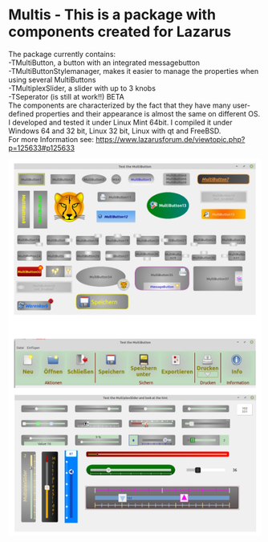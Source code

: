 # Multis - This is a package with components created for Lazarus
The package currently contains:    
-TMultiButton, a button with an integrated messagebutton   
-TMultiButtonStylemanager, makes it easier to manage the properties when using several MultiButtons   
-TMultiplexSlider, a slider with up to 3 knobs    
-TSeperator (is still at work!!) BETA  
The components are characterized by the fact that they have many user-defined properties and their appearance is almost the same on different OS.
I developed and tested it under Linux Mint 64bit. I compiled it under Windows 64 and 32 bit, Linux 32 bit, Linux with qt and FreeBSD.  
For more Information see: https://www.lazarusforum.de/viewtopic.php?p=125633#p125633  
  
![screenshots](screenshots/screenshot.png)
